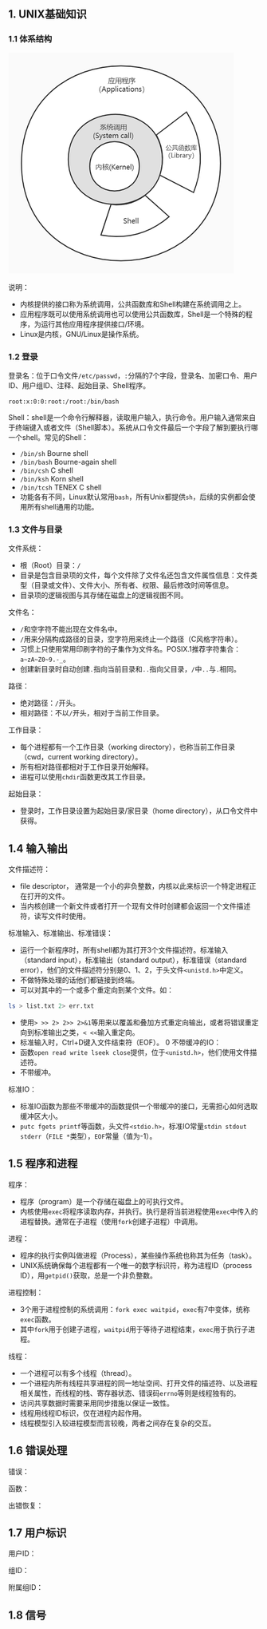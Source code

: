 ## 1. UNIX基础知识

### 1.1 体系结构

![Unix Structure](Images/APUE_1_Unix_Structure.jpg)

说明：
- 内核提供的接口称为系统调用，公共函数库和Shell构建在系统调用之上。
- 应用程序既可以使用系统调用也可以使用公共函数库，Shell是一个特殊的程序，为运行其他应用程序提供接口/环境。
- Linux是内核，GNU/Linux是操作系统。

### 1.2 登录

登录名：位于口令文件`/etc/passwd`，`:`分隔的7个字段，登录名、加密口令、用户ID、用户组ID、注释、起始目录、Shell程序。
```
root:x:0:0:root:/root:/bin/bash
```
Shell：shell是一个命令行解释器，读取用户输入，执行命令。用户输入通常来自于终端键入或者文件（Shell脚本）。系统从口令文件最后一个字段了解到要执行哪一个shell。常见的Shell：
- `/bin/sh` Bourne shell
- `/bin/bash` Bourne-again shell
- `/bin/csh` C shell
- `/bin/ksh` Korn shell
- `/bin/tcsh` TENEX C shell
- 功能各有不同，Linux默认常用`bash`，所有Unix都提供`sh`，后续的实例都会使用所有shell通用的功能。

### 1.3 文件与目录

文件系统：
- 根（Root）目录：`/`
- 目录是包含目录项的文件，每个文件除了文件名还包含文件属性信息：文件类型（目录或文件）、文件大小、所有者、权限、最后修改时间等信息。
- 目录项的逻辑视图与其存储在磁盘上的逻辑视图不同。

文件名：
- `/`和空字符不能出现在文件名中。
- `/`用来分隔构成路径的目录，空字符用来终止一个路径（C风格字符串）。
- 习惯上只使用常用印刷字符的子集作为文件名。POSIX.1推荐字符集合：`a~zA~Z0~9.-_`。
- 创建新目录时自动创建`.`指向当前目录和`..`指向父目录，`/`中`..`与`.`相同。

路径：
- 绝对路径：`/`开头。
- 相对路径：不以`/`开头，相对于当前工作目录。

工作目录：
- 每个进程都有一个工作目录（working directory），也称当前工作目录（cwd，current working directory）。
- 所有相对路径都相对于工作目录开始解释。
- 进程可以使用`chdir`函数更改其工作目录。

起始目录：
- 登录时，工作目录设置为起始目录/家目录（home directory），从口令文件中获得。

## 1.4 输入输出

文件描述符：
- file descriptor， 通常是一个小的非负整数，内核以此来标识一个特定进程正在打开的文件。
- 当内核创建一个新文件或者打开一个现有文件时创建都会返回一个文件描述符，读写文件时使用。

标准输入、标准输出、标准错误：
- 运行一个新程序时，所有shell都为其打开3个文件描述符。标准输入（standard input），标准输出（standard output），标准错误（standard error），他们的文件描述符分别是0、1、2，于头文件`<unistd.h>`中定义。
- 不做特殊处理的话他们都链接到终端。
- 可以对其中的一个或多个重定向到某个文件。如：
```bash
ls > list.txt 2> err.txt
```
- 使用`> >> 2> 2>> 2>&1`等用来以覆盖和叠加方式重定向输出，或者将错误重定向到标准输出之类，`< <<`输入重定向。
- 标准输入时，Ctrl+D键入文件结束符（EOF）。
0
不带缓冲的IO：
- 函数`open read write lseek close`提供，位于`<unistd.h>`，他们使用文件描述符。
- 不带缓冲。

标准IO：
- 标准IO函数为那些不带缓冲的函数提供一个带缓冲的接口，无需担心如何选取缓冲区大小。
- `putc fgets printf`等函数，头文件`<stdio.h>`，标准IO常量`stdin stdout stderr`（`FILE *`类型），`EOF`常量（值为-1）。

## 1.5 程序和进程

程序：
- 程序（program）是一个存储在磁盘上的可执行文件。
- 内核使用`exec`将程序读取内存，并执行。执行是将当前进程使用`exec`中传入的进程替换。通常在子进程（使用`fork`创建子进程）中调用。

进程：
- 程序的执行实例叫做进程（Process），某些操作系统也称其为任务（task）。
- UNIX系统确保每个进程都有一个唯一的数字标识符，称为进程ID（process ID），用`getpid()`获取，总是一个非负整数。

进程控制：
- 3个用于进程控制的系统调用：`fork exec waitpid`，`exec`有7中变体，统称`exec`函数。
- 其中`fork`用于创建子进程，`waitpid`用于等待子进程结束，`exec`用于执行子进程。

线程：
- 一个进程可以有多个线程（thread）。
- 一个进程内所有线程共享进程的同一地址空间、打开文件的描述符、以及进程相关属性，而线程的栈、寄存器状态、错误码`errno`等则是线程独有的。
- 访问共享数据时需要采用同步措施以保证一致性。
- 线程用线程ID标识，仅在进程内起作用。
- 线程模型引入较进程模型而言较晚，两者之间存在复杂的交互。

## 1.6 错误处理

错误：

函数：

出错恢复：

## 1.7 用户标识

用户ID：

组ID：

附属组ID：

## 1.8 信号


